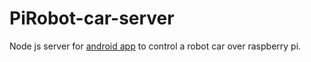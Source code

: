 # PiRobot-car-server
Node js server for [android app](https://github.com/mkovacek07/PiRobot-car-andriod-app/blob/master/README.md) to control a robot car over raspberry pi.

